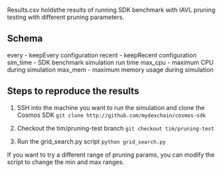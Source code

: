 Results.csv holdsthe results of running SDK benchmark with IAVL pruning testing with different pruning parameters.

## Schema
every - keepEvery configuration
recent - keepRecent configuration
sim_time - SDK benchmark simulation run time
max_cpu - maximum CPU during simulation
max_mem - maximum memory usage during simulation

## Steps to reproduce the results

1. SSH into the machine you want to run the simulation and clone the Cosmos SDK
`git clone http://github.com/mydexchain/cosmos-sdk`

2. Checkout the tim/pruning-test branch
`git checkout tim/pruning-test`

3. Run the grid_search.py script
`python grid_search.py`

If you want to try a different range of pruning params, you can modify the script to change the min and max ranges.
